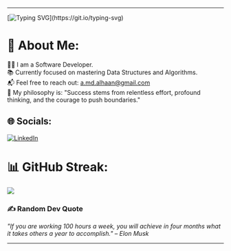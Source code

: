 
---
[![Typing SVG](https://readme-typing-svg.demolab.com?font=Fira+Code&size=20&duration=4000&pause=500&color=F7DC6F&center=true&vCenter=true&width=500&lines=Code.+Learn.+Repeat.;Success+is+consistent%2C+not+occasional!;Chasing+growth%2C+one+commit+at+a+time.)](https://git.io/typing-svg)


# 💫 About Me:  
👨‍💻 I am a Software Developer.  
📚 Currently focused on mastering Data Structures and Algorithms.  
📬 Feel free to reach out: a.md.alhaan@gmail.com  
🤔 My philosophy is: "Success stems from relentless effort, profound thinking, and the courage to push boundaries."  


## 🌐 Socials:  
[![LinkedIn](https://img.shields.io/badge/LinkedIn-%230077B5.svg?logo=linkedin&logoColor=white)](https://www.linkedin.com/in/david-caleb-chaparro-orozco-32a128192/)  

# 📊 GitHub Streak:  
![](https://github-readme-streak-stats.herokuapp.com/?user=DavidCalebChaparroOrozco&theme=monokai&hide_border=false)  

### ✍️ Random Dev Quote  
_"If you are working 100 hours a week, you will achieve in four months what it takes others a year to accomplish." – Elon Musk_  

---

